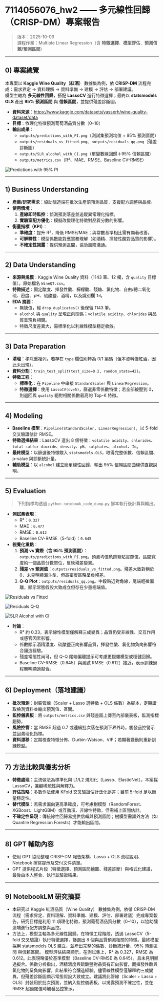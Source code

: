 # 7114056076_hw2 —— 多元線性回歸（CRISP-DM）專案報告
> 版本：2025-10-09  
> 課程作業：Multiple Linear Regression（含 **特徵選擇**、**模型評估**、**預測信賴/預測區間**）

---

## 0) 專案總覽
本專案以 **Kaggle Wine Quality（紅酒）** 數據集為例，依 **CRISP-DM** 流程完成：需求界定 → 資料理解 → 資料準備 → 建模 → 評估 → 部署建議。  
模型主軸為 **多元線性回歸**，搭配 **LassoCV** 進行特徵選擇；最終以 **statsmodels OLS** 產出 **95% 預測區間** 與 **信賴區間**，並提供殘差診斷圖。

- **資料來源**：https://www.kaggle.com/datasets/yasserh/wine-quality-dataset/data
- **目標**：依理化特徵預測葡萄酒品質分數（0–10）
- **輸出成果**：  
  - `outputs/predictions_with_PI.png`（測試集預測均值 + 95% 預測區間）  
  - `outputs/residuals_vs_fitted.png`、`outputs/residuals_qq.png`（殘差診斷圖）  
  - `outputs/SLR_alcohol_with_CI.png`（單變數線回歸＋95% 信賴區間）  
  - `outputs/metrics.csv`（R²、MAE、RMSE、Baseline CV-RMSE）

![Predictions with 95% PI](outputs/predictions_with_PI.png)

---

## 1) Business Understanding
- **產業/研究需求**：協助釀造端在批次生產前預測品質，支援配方調整與品控。
- **使用情境**：  
  1. **產線即時監控**：侦測預測落差並追蹤異常理化指標。  
  2. **實驗室配方優化**：模擬改變理化特徵對品質分數的影響。
- **衡量指標（KPI）**：  
  - **準確度**：提升 R²，降低 RMSE/MAE；與常數基準相比需有顯著改善。  
  - **可解釋性**：模型係數能對應實務理解（如酒精、揮發性酸對品質的影響）。  
  - **不確定性揭露**：提供預測區間，協助風險溝通。

---

## 2) Data Understanding
- **來源與規模**：Kaggle Wine Quality 資料（1143 筆、12 欄，含 `quality` 目標值）。原始檔名 `WineQT.csv`。  
- **特徵描述**：固定酸度、揮發性酸、檸檬酸、殘糖、氯化物、自由/總二氧化硫、密度、pH、硫酸鹽、酒精，以及識別欄 `Id`。  
- **EDA 摘要**：  
  - 無缺值，經 `drop_duplicates()` 後保留 1143 筆。  
  - `alcohol` 與 `quality` 呈現正向關係；`volatile acidity`、`chlorides` 與品質呈現負相關。  
  - 特徵尺度差異大，需標準化以利線性模型穩定收斂。

---

## 3) Data Preparation
- **清理**：移除重複列，若存在 `type` 欄位則轉為 0/1 編碼（但本資料僅紅酒，因此未出現）。  
- **資料分割**：`train_test_split(test_size=0.2, random_state=42)`。  
- **特徵工程**：  
  - **標準化**：在 `Pipeline` 中串接 `StandardScaler` 與 `LinearRegression`。  
  - **特徵選擇**：使用 `LassoCV(cv=5)`，篩選非零係數特徵；若全部被壓到 0，則退回與 `quality` 絕對相關係數最高的 Top-K 特徵。

---

## 4) Modeling
- **Baseline 模型**：`Pipeline(StandardScaler, LinearRegression)`，以 5-fold 交叉驗證估計 RMSE。  
- **特徵選擇結果**：LassoCV 選出 8 個特徵：`volatile acidity`、`chlorides`、`total sulfur dioxide`、`density`、`pH`、`sulphates`、`alcohol`、`Id`。  
- **最終模型**：以篩選後特徵餵入 `statsmodels.OLS`，取得完整係數、信賴區間、p-value 與診斷統計量。  
- **輔助模型**：以 `alcohol` 建立簡單線性回歸，輸出 95% 信賴區間曲線供直觀說明。

---

## 5) Evaluation
> 下列指標均透過 `python notebook_code_dump.py` 腳本執行後計算與輸出。

- **測試集表現**：  
  - R²：`0.327`  
  - MAE：`0.477`  
  - RMSE：`0.612`  
  - Baseline CV-RMSE（5-fold）：`0.645`
- **視覺化重點**：  
  1. **預測 vs 實際（含 95% 預測區間）**：`outputs/predictions_with_PI.png`。預測均值軌跡緊貼實際值，區間寬度約一個品質分數單位，反映殘差變異。  
  2. **殘差 vs 預測值**：`outputs/residuals_vs_fitted.png`。殘差大致對稱於 0，未見明顯漏斗型，但高密度區略呈負殘差。  
  3. **Q-Q Plot**：`outputs/residuals_qq.png`。中段貼近對角線，尾端輕微偏離，顯示常態假設大致成立但存在少量極端值。

![Residuals vs Fitted](outputs/residuals_vs_fitted.png)

![Residuals Q-Q](outputs/residuals_qq.png)

![SLR Alcohol with CI](outputs/SLR_alcohol_with_CI.png)
- **討論**：  
  - R² 約 0.33，表示線性模型僅解釋三成變異；品質仍受非線性、交互作用或感官因素影響。  
  - 係數顯示酒精濃度、硫酸鹽正向影響品質，揮發性酸、氯化物負向影響符合釀造經驗。  
  - 殘差常態性尚可，但 Q-Q 尾端偏離提示可考慮更複雜模型或穩健回歸。  
  - Baseline CV-RMSE（0.645）與測試 RMSE（0.612）接近，表示訓練過程無明顯過擬合。

---

## 6) Deployment（落地建議）
- **批次預測**：封裝管線（Scaler + Lasso 選特徵 + OLS 係數）為腳本，定期讀取檢測資料並輸出預測值、區間。  
- **監控儀表板**：將 `outputs/metrics.csv` 與殘差圖上傳至內部儀表板，監測指標趨勢。  
- **風險控管**：當 RMSE 超過 0.7 或連續批次落在預測下界外時，觸發品控警示並回溯理化指標。  
- **資料漂移**：定期檢查特徵分佈、Durbin-Watson、VIF；若顯著變動則重新訓練模型。

---

## 7) 方法比較與優劣分析
- **特徵處理**：主流做法為標準化與 L1/L2 規則化（Lasso、ElasticNet）。本案採 LassoCV，兼顧稀疏性與解釋力。  
- **評估策略**：多數作法使用 KFold 交叉驗證估計泛化誤差；目前 5-fold 足以衡量穩定性。  
- **替代模型**：若需求偏向更高準確度，可考慮樹模型（RandomForest、XGBoost、LightGBM）或互動項、非線性特徵，但需補上區間估計。  
- **不確定性呈現**：傳統線性回歸易提供信賴與預測區間；樹模型需額外方法（如 Quantile Regression Forests）才能輸出區間。

---

## 8) GPT 輔助內容
- 使用 GPT 協助整理 CRISP-DM 報告架構、Lasso + OLS 流程說明、Notebook 撰寫提示及交付文件清單。  
- GPT 提供程式片段（特徵選擇、預測區間繪圖、殘差診斷）與格式化建議，最後由本人整合、執行並驗證結果。

---

## 9) NotebookLM 研究摘要
- 本研究以 Kaggle 紅酒品質（Wine Quality） 數據集為例，依循 CRISP-DM 流程（需求界定、資料理解、資料準備、建模、評估、部署建議）完成專案報告。研究目標是利用 11 項理化特徵，預測葡萄酒品質分數（0–10），以協助釀造端進行配方調整與品控。
- 方法上，模型主軸為多元線性回歸。在特徵工程階段，透過 LassoCV（5-fold 交叉驗證）執行特徵選擇，篩選出 8 個與品質預測相關的特徵。最終模型採用 statsmodels OLS 建立，並產出完整的係數、診斷統計量、95% 預測區間 與信賴區間。
模型評估結果顯示，在測試集上，R² 為 0.327，RMSE 為 0.612。此表現略優於基準模型（Baseline CV-RMSE 為 0.645），且未見明顯過擬合。係數分析指出，酒精濃度與硫酸鹽對品質有正向影響，而揮發性酸與氯化物則呈負向影響，此結果符合釀造經驗。儘管線性模型僅解釋約三成變異，但殘差診斷圖顯示常態假設大致成立。建議將此管線（Scaler + Lasso + OLS）封裝用於批次預測，並納入監控儀表板，以揭露預測不確定性，並在 RMSE 超過閾值時觸發品控警示。

---
